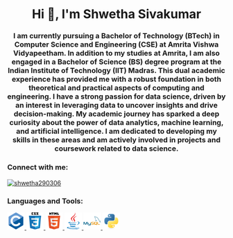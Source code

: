 <h1 align="center">Hi 👋, I'm Shwetha Sivakumar</h1>
<h3 align="center">I am currently pursuing a Bachelor of Technology (BTech) in Computer Science and Engineering (CSE) at Amrita Vishwa Vidyapeetham. In addition to my studies at Amrita, I am also engaged in a Bachelor of Science (BS) degree program at the Indian Institute of Technology (IIT) Madras. This dual academic experience has provided me with a robust foundation in both theoretical and practical aspects of computing and engineering. I have a strong passion for data science, driven by an interest in leveraging data to uncover insights and drive decision-making. My academic journey has sparked a deep curiosity about the power of data analytics, machine learning, and artificial intelligence. I am dedicated to developing my skills in these areas and am actively involved in projects and coursework related to data science.</h3>

<h3 align="left">Connect with me:</h3>
<p align="left">
<a href="https://twitter.com/shwetha290306" target="blank"><img align="center" src="https://raw.githubusercontent.com/rahuldkjain/github-profile-readme-generator/master/src/images/icons/Social/twitter.svg" alt="shwetha290306" height="30" width="40" /></a>
</p>

<h3 align="left">Languages and Tools:</h3>
<p align="left"> <a href="https://www.cprogramming.com/" target="_blank" rel="noreferrer"> <img src="https://raw.githubusercontent.com/devicons/devicon/master/icons/c/c-original.svg" alt="c" width="40" height="40"/> </a> <a href="https://www.w3schools.com/css/" target="_blank" rel="noreferrer"> <img src="https://raw.githubusercontent.com/devicons/devicon/master/icons/css3/css3-original-wordmark.svg" alt="css3" width="40" height="40"/> </a> <a href="https://www.w3.org/html/" target="_blank" rel="noreferrer"> <img src="https://raw.githubusercontent.com/devicons/devicon/master/icons/html5/html5-original-wordmark.svg" alt="html5" width="40" height="40"/> </a> <a href="https://www.java.com" target="_blank" rel="noreferrer"> <img src="https://raw.githubusercontent.com/devicons/devicon/master/icons/java/java-original.svg" alt="java" width="40" height="40"/> </a> <a href="https://www.mysql.com/" target="_blank" rel="noreferrer"> <img src="https://raw.githubusercontent.com/devicons/devicon/master/icons/mysql/mysql-original-wordmark.svg" alt="mysql" width="40" height="40"/> </a> <a href="https://www.python.org" target="_blank" rel="noreferrer"> <img src="https://raw.githubusercontent.com/devicons/devicon/master/icons/python/python-original.svg" alt="python" width="40" height="40"/> </a> </p>
